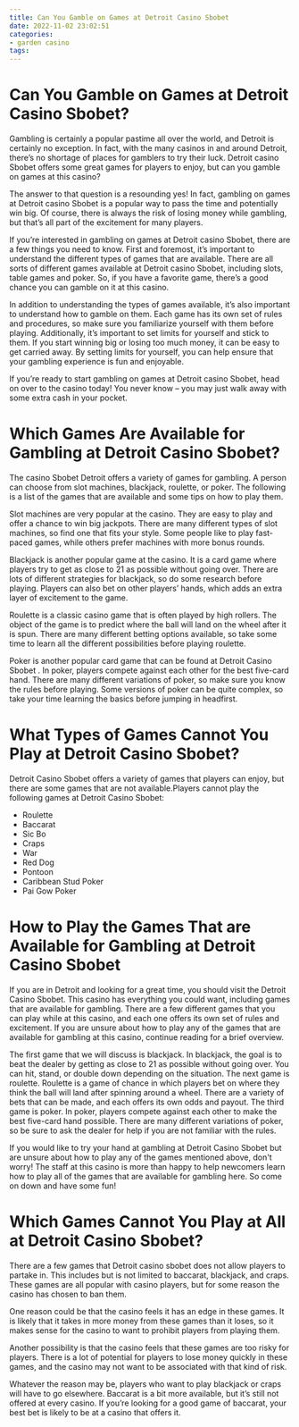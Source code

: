 ```yaml
---
title: Can You Gamble on Games at Detroit Casino Sbobet
date: 2022-11-02 23:02:51
categories:
- garden casino
tags:
---
```



#  Can You Gamble on Games at Detroit Casino Sbobet?

Gambling is certainly a popular pastime all over the world, and Detroit is certainly no exception. In fact, with the many casinos in and around Detroit, there’s no shortage of places for gamblers to try their luck. Detroit casino Sbobet offers some great games for players to enjoy, but can you gamble on games at this casino?

The answer to that question is a resounding yes! In fact, gambling on games at Detroit casino Sbobet is a popular way to pass the time and potentially win big. Of course, there is always the risk of losing money while gambling, but that’s all part of the excitement for many players.

If you’re interested in gambling on games at Detroit casino Sbobet, there are a few things you need to know. First and foremost, it’s important to understand the different types of games that are available. There are all sorts of different games available at Detroit casino Sbobet, including slots, table games and poker. So, if you have a favorite game, there’s a good chance you can gamble on it at this casino.

In addition to understanding the types of games available, it’s also important to understand how to gamble on them. Each game has its own set of rules and procedures, so make sure you familiarize yourself with them before playing. Additionally, it’s important to set limits for yourself and stick to them. If you start winning big or losing too much money, it can be easy to get carried away. By setting limits for yourself, you can help ensure that your gambling experience is fun and enjoyable.

If you’re ready to start gambling on games at Detroit casino Sbobet, head on over to the casino today! You never know – you may just walk away with some extra cash in your pocket.

#  Which Games Are Available for Gambling at Detroit Casino Sbobet?

The casino Sbobet Detroit offers a variety of games for gambling. A person can choose from slot machines, blackjack, roulette, or poker. The following is a list of the games that are available and some tips on how to play them.

Slot machines are very popular at the casino. They are easy to play and offer a chance to win big jackpots. There are many different types of slot machines, so find one that fits your style. Some people like to play fast-paced games, while others prefer machines with more bonus rounds.

Blackjack is another popular game at the casino. It is a card game where players try to get as close to 21 as possible without going over. There are lots of different strategies for blackjack, so do some research before playing. Players can also bet on other players’ hands, which adds an extra layer of excitement to the game.

Roulette is a classic casino game that is often played by high rollers. The object of the game is to predict where the ball will land on the wheel after it is spun. There are many different betting options available, so take some time to learn all the different possibilities before playing roulette.

Poker is another popular card game that can be found at Detroit Casino Sbobet . In poker, players compete against each other for the best five-card hand. There are many different variations of poker, so make sure you know the rules before playing. Some versions of poker can be quite complex, so take your time learning the basics before jumping in headfirst.

#  What Types of Games Cannot You Play at Detroit Casino Sbobet?

Detroit Casino Sbobet offers a variety of games that players can enjoy, but there are some games that are not available.Players cannot play the following games at Detroit Casino Sbobet:

* Roulette
* Baccarat
* Sic Bo
* Craps
* War
* Red Dog
* Pontoon
* Caribbean Stud Poker
* Pai Gow Poker

#  How to Play the Games That are Available for Gambling at Detroit Casino Sbobet 

If you are in Detroit and looking for a great time, you should visit the Detroit Casino Sbobet. This casino has everything you could want, including games that are available for gambling. There are a few different games that you can play while at this casino, and each one offers its own set of rules and excitement. If you are unsure about how to play any of the games that are available for gambling at this casino, continue reading for a brief overview.

The first game that we will discuss is blackjack. In blackjack, the goal is to beat the dealer by getting as close to 21 as possible without going over. You can hit, stand, or double down depending on the situation. The next game is roulette. Roulette is a game of chance in which players bet on where they think the ball will land after spinning around a wheel. There are a variety of bets that can be made, and each offers its own odds and payout. The third game is poker. In poker, players compete against each other to make the best five-card hand possible. There are many different variations of poker, so be sure to ask the dealer for help if you are not familiar with the rules.

If you would like to try your hand at gambling at Detroit Casino Sbobet but are unsure about how to play any of the games mentioned above, don't worry! The staff at this casino is more than happy to help newcomers learn how to play all of the games that are available for gambling here. So come on down and have some fun!

#  Which Games Cannot You Play at All at Detroit Casino Sbobet?

There are a few games that Detroit casino sbobet does not allow players to partake in. This includes but is not limited to baccarat, blackjack, and craps. These games are all popular with casino players, but for some reason the casino has chosen to ban them.

One reason could be that the casino feels it has an edge in these games. It is likely that it takes in more money from these games than it loses, so it makes sense for the casino to want to prohibit players from playing them.

Another possibility is that the casino feels that these games are too risky for players. There is a lot of potential for players to lose money quickly in these games, and the casino may not want to be associated with that kind of risk.

Whatever the reason may be, players who want to play blackjack or craps will have to go elsewhere. Baccarat is a bit more available, but it’s still not offered at every casino. If you’re looking for a good game of baccarat, your best bet is likely to be at a casino that offers it.